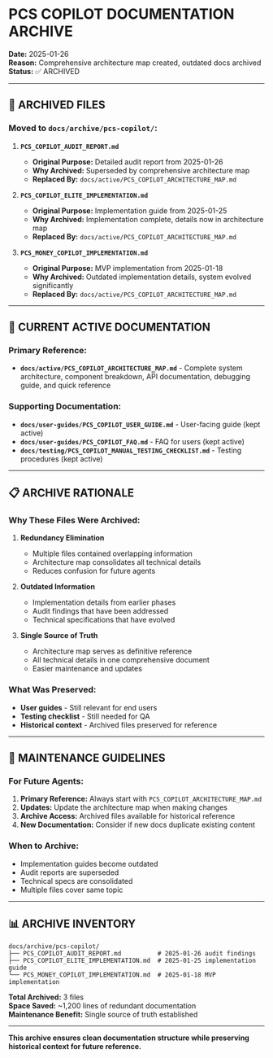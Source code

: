 # PCS COPILOT DOCUMENTATION ARCHIVE

**Date:** 2025-01-26  
**Reason:** Comprehensive architecture map created, outdated docs archived  
**Status:** ✅ ARCHIVED

---

## 📁 **ARCHIVED FILES**

### **Moved to `docs/archive/pcs-copilot/`:**

1. **`PCS_COPILOT_AUDIT_REPORT.md`**
   - **Original Purpose:** Detailed audit report from 2025-01-26
   - **Why Archived:** Superseded by comprehensive architecture map
   - **Replaced By:** `docs/active/PCS_COPILOT_ARCHITECTURE_MAP.md`

2. **`PCS_COPILOT_ELITE_IMPLEMENTATION.md`**
   - **Original Purpose:** Implementation guide from 2025-01-25
   - **Why Archived:** Implementation complete, details now in architecture map
   - **Replaced By:** `docs/active/PCS_COPILOT_ARCHITECTURE_MAP.md`

3. **`PCS_MONEY_COPILOT_IMPLEMENTATION.md`**
   - **Original Purpose:** MVP implementation from 2025-01-18
   - **Why Archived:** Outdated implementation details, system evolved significantly
   - **Replaced By:** `docs/active/PCS_COPILOT_ARCHITECTURE_MAP.md`

---

## 🎯 **CURRENT ACTIVE DOCUMENTATION**

### **Primary Reference:**
- **`docs/active/PCS_COPILOT_ARCHITECTURE_MAP.md`** - Complete system architecture, component breakdown, API documentation, debugging guide, and quick reference

### **Supporting Documentation:**
- **`docs/user-guides/PCS_COPILOT_USER_GUIDE.md`** - User-facing guide (kept active)
- **`docs/user-guides/PCS_COPILOT_FAQ.md`** - FAQ for users (kept active)
- **`docs/testing/PCS_COPILOT_MANUAL_TESTING_CHECKLIST.md`** - Testing procedures (kept active)

---

## 📋 **ARCHIVE RATIONALE**

### **Why These Files Were Archived:**

1. **Redundancy Elimination**
   - Multiple files contained overlapping information
   - Architecture map consolidates all technical details
   - Reduces confusion for future agents

2. **Outdated Information**
   - Implementation details from earlier phases
   - Audit findings that have been addressed
   - Technical specifications that have evolved

3. **Single Source of Truth**
   - Architecture map serves as definitive reference
   - All technical details in one comprehensive document
   - Easier maintenance and updates

### **What Was Preserved:**
- **User guides** - Still relevant for end users
- **Testing checklist** - Still needed for QA
- **Historical context** - Archived files preserved for reference

---

## 🔄 **MAINTENANCE GUIDELINES**

### **For Future Agents:**
1. **Primary Reference:** Always start with `PCS_COPILOT_ARCHITECTURE_MAP.md`
2. **Updates:** Update the architecture map when making changes
3. **Archive Access:** Archived files available for historical reference
4. **New Documentation:** Consider if new docs duplicate existing content

### **When to Archive:**
- Implementation guides become outdated
- Audit reports are superseded
- Technical specs are consolidated
- Multiple files cover same topic

---

## 📊 **ARCHIVE INVENTORY**

```
docs/archive/pcs-copilot/
├── PCS_COPILOT_AUDIT_REPORT.md          # 2025-01-26 audit findings
├── PCS_COPILOT_ELITE_IMPLEMENTATION.md  # 2025-01-25 implementation guide
└── PCS_MONEY_COPILOT_IMPLEMENTATION.md  # 2025-01-18 MVP implementation
```

**Total Archived:** 3 files  
**Space Saved:** ~1,200 lines of redundant documentation  
**Maintenance Benefit:** Single source of truth established

---

**This archive ensures clean documentation structure while preserving historical context for future reference.**
